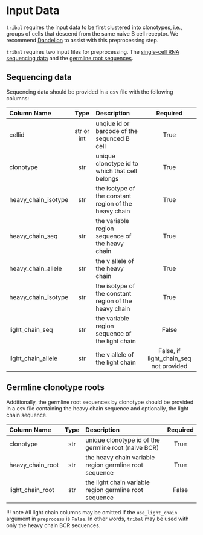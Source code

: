 # Input Data
`tribal` requires the input data to be first clustered into clonotypes, i.e., groups of cells that descend from the same naive B cell receptor.  We recommend [Dandelion](https://sc-dandelion.readthedocs.io/en/latest/) to assist with this preprocessing step. 

`tribal` requires two input files for preprocessing. The  [single-cell RNA sequencing data](#sequencing-data) and the [germline root sequences](#germline-clonotype-roots). 

## Sequencing data

Sequencing data should be provided in a csv file with the following columns:   

| Column Name         | Type     | Description | Required |
| :------------------ | :------: | :---- | :------:|
| cellid              |  str or int | unqiue id or barcode of the sequnced B cell  | True |
| clonotype           |   str       | unique clonotype id to which that cell belongs | True |
| heavy_chain_isotype   |  str   | the isotype of the constant region of the heavy chain  | True |
| heavy_chain_seq |  str   |the variable region sequence of the heavy chain | True |
|heavy_chain_allele | str | the v allele of the heavy chain | True |
| heavy_chain_isotype   |  str   | the isotype of the constant region of the heavy chain  | True |
| light_chain_seq |  str   |the variable region sequence of the light chain | False |
|light_chain_allele | str | the v allele of the light chain | False, if light_chain_seq not provided |



## Germline clonotype roots

Additionally, the germline root sequences by clonotype should be provided in a csv file containing the heavy chain sequence and optionally, the light chain sequence. 

| Column Name         | Type     | Description | Required |
| :------------------ | :------: | :---- | :------:|
| clonotype           |   str       | unique clonotype id of the germline root (naive BCR) | True |
| heavy_chain_root  |  str   | the heavy chain variable region germline root sequence  | True |
| light_chain_root  |  str   | the light chain variable region germline root sequence  | False |



!!! note
    All light chain columns may be omitted if the `use_light_chain` argument in `preprocess` is `False`.  In other words, `tribal` may be used with only the heavy chain BCR sequences.




